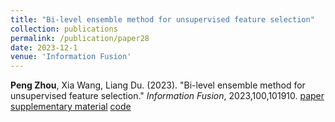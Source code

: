 ```yaml
---
title: "Bi-level ensemble method for unsupervised feature selection"
collection: publications
permalink: /publication/paper28
date: 2023-12-1
venue: 'Information Fusion'
---
```

**Peng Zhou**, Xia Wang, Liang Du. (2023). &quot;Bi-level ensemble method for unsupervised feature selection.&quot; <i>Information Fusion</i>, 2023,100,101910. [paper](http://Doctor-Nobody.github.io/papers/if2023.pdf) [supplementary material](http://Doctor-Nobody.github.io/papers/appendix-if2023.pdf) [code]( http://Doctor-Nobody.github.io/codes/BLFSE.zip)
